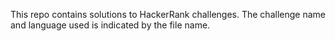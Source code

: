 This repo contains solutions to HackerRank challenges.  The challenge name and language used is indicated by the file name.